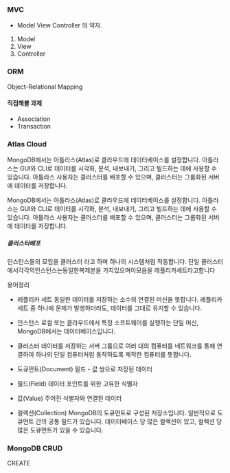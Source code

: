### MVC

- Model View Controller 의 약자.

1. Model
2. View
3. Controller

### ORM

Object-Relational Mapping

#### 직접해볼 과제

- Association
- Transaction

### Atlas Cloud

MongoDB에서는 아틀라스(Atlas)로 클라우드에 데이터베이스를 설정합니다.
아틀라스는 GUI와 CLI로 데이터를 시각화, 분석, 내보내기, 그리고 빌드하는 데에 사용할 수 있습니다. 아틀라스 사용자는 클러스터를 배포할 수 있으며, 클러스터는 그룹화된 서버에 데이터를 저장합니다.

MongoDB에서는 아틀라스(Atlas)로 클라우드에 데이터베이스를 설정합니다.
아틀라스는 GUI와 CLI로 데이터를 시각화, 분석, 내보내기, 그리고 빌드하는 데에 사용할 수 있습니다. 아틀라스 사용자는 클러스터를 배포할 수 있으며, 클러스터는 그룹화된 서버에 데이터를 저장합니다.

##### 클러스터배포

인스턴스들의 모임을 클러스터 라고 하며 하나의 시스템처럼 작동합니다. 단일 클러스터에서각각의인스턴스는동일한복제본을 가지있으며이모음을 레플리카세트라고합니다

용어정리

- 레플리카 세트
  동일한 데이터를 저장하는 소수의 연결된 머신을 뜻합니다. 레플리카 세트 중 하나에 문제가 발생하더라도, 데이터를 그대로 유지할 수 있습니다.

- 인스턴스
  로컬 또는 클라우드에서 특정 소프트웨어를 실행하는 단일 머신, MongoDB에서는 데이터베이스입니다.

- 클러스터
  데이터를 저장하는 서버 그룹으로 여러 대의 컴퓨터를 네트워크를 통해 연결하여 하나의 단일 컴퓨터처럼 동작하도록 제작한 컴퓨터를 뜻합니다.

- 도큐먼트(Document)
  필드 - 값 쌍으로 저장된 데이터

- 필드(Field)
  데이터 포인트를 위한 고유한 식별자

- 값(Value)
  주어진 식별자와 연결된 데이터

- 컬렉션(Collection)
  MongoDB의 도큐먼트로 구성된 저장소입니다.
  일반적으로 도큐먼트 간의 공통 필드가 있습니다.
  데이터베이스 당 많은 컬렉션이 있고, 컬렉션 당 많은 도큐먼트가 있을 수 있습니다.


### MongoDB CRUD

CREATE
